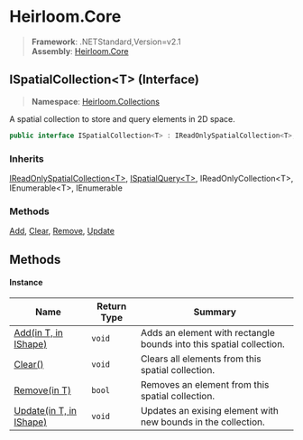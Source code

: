 # Heirloom.Core

> **Framework**: .NETStandard,Version=v2.1  
> **Assembly**: [Heirloom.Core][0]

## ISpatialCollection\<T> (Interface)

> **Namespace**: [Heirloom.Collections][0]

A spatial collection to store and query elements in 2D space.

```cs
public interface ISpatialCollection<T> : IReadOnlySpatialCollection<T>, ISpatialQuery<T>, IReadOnlyCollection<T>, IEnumerable<T>, IEnumerable
```

### Inherits

[IReadOnlySpatialCollection\<T>][1], [ISpatialQuery\<T>][2], IReadOnlyCollection\<T>, IEnumerable\<T>, IEnumerable

### Methods

[Add][3], [Clear][4], [Remove][5], [Update][6]

## Methods

#### Instance

| Name                         | Return Type | Summary                                                             |
|------------------------------|-------------|---------------------------------------------------------------------|
| [Add(in T, in IShape)][3]    | `void`      | Adds an element with rectangle bounds into this spatial collection. |
| [Clear()][4]                 | `void`      | Clears all elements from this spatial collection.                   |
| [Remove(in T)][5]            | `bool`      | Removes an element from this spatial collection.                    |
| [Update(in T, in IShape)][6] | `void`      | Updates an exising element with new bounds in the collection.       |

[0]: ../../Heirloom.Core.md
[1]: IReadOnlySpatialCollection[T].md
[2]: ISpatialQuery[T].md
[3]: ISpatialCollection[T]/Add.md
[4]: ISpatialCollection[T]/Clear.md
[5]: ISpatialCollection[T]/Remove.md
[6]: ISpatialCollection[T]/Update.md
